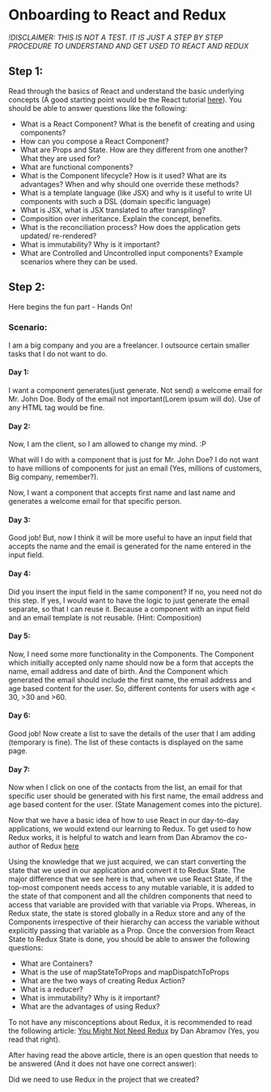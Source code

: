 # Onboarding to React and Redux
*!DISCLAIMER: THIS IS NOT A TEST. IT IS JUST A STEP BY STEP PROCEDURE TO UNDERSTAND AND GET USED TO REACT AND REDUX*


## Step 1: 
Read through the basics of React and understand the basic underlying concepts (A good starting point would be the React tutorial [here](https://reactjs.org/tutorial/tutorial.html)). You should be able to answer questions like the following:
- What is a React Component? What is the benefit of creating and using components?
- How can you compose a React Component?
- What are Props and State. How are they different from one another? What they are used for?
- What are functional components?
- What is the Component lifecycle? How is it used? What are its advantages? When and why should one override these methods?
- What is a template language (like JSX) and why is it useful to write UI components with such a DSL (domain specific language)
- What is JSX, what is JSX translated to after transpiling?
- Composition over inheritance. Explain the concept, benefits.
- What is the reconciliation process? How does the application gets updated/ re-rendered?
- What is immutability? Why is it important?
- What are Controlled and Uncontrolled input components? Example scenarios where they can be used.


## Step 2:
Here begins the fun part - Hands On!

### Scenario:
I am a big company and you are a freelancer. I outsource certain smaller tasks that I do not want to do.

#### Day 1:
I want a component generates(just generate. Not send) a welcome email for Mr. John Doe. Body of the email not important(Lorem ipsum will do). Use of any HTML tag would be fine.

#### Day 2:
Now, I am the client, so I am allowed to change my mind. :P

What will I do with a component that is just for Mr. John Doe? I do not want to have millions of components for just an email (Yes, millions of customers, Big company, remember?).

Now, I want a component that accepts first name and last name and generates a welcome email for that specific person.

#### Day 3:
Good job! But, now I think it will be more useful to have an input field that accepts the name and the email is generated for the name entered in the input field.

#### Day 4:
Did you insert the input field in the same component?
If no, you need not do this step.
If yes, I would want to have the logic to just generate the email separate, so that I can reuse it. Because a component with an input field and an email template is not reusable. (Hint: Composition)

#### Day 5:
Now, I need some more functionality in the Components. The Component which initially accepted only name should now be a form that accepts the name, email address and date of birth. And the Component which generated the email should include the first name, the email address and age based content for the user. So, different contents for users with age < 30, >30 and >60.

#### Day 6:
Good job! Now create a list to save the details of the user that I am adding (temporary is fine). The list of these contacts is displayed on the same page.

#### Day 7:
Now when I click on one of the contacts from the list, an email for that specific user should be generated with his first name, the email address and age based content for the user.
(State Management comes into the picture).

Now that we have a basic idea of how to use React in our day-to-day applications, we would extend our learning to Redux. To get used to how Redux works, it is helpful to watch and learn from Dan Abramov the co-author of Redux [here](https://egghead.io/courses/getting-started-with-redux)

Using the knowledge that we just acquired, we can start converting the state that we used in our application and convert it to Redux State.
The major difference that we see here is that, when we use React State, if the top-most component needs access to any mutable variable, it is added to the state of that component and all the children components that need to access that variable are provided with that variable via Props. Whereas, in Redux state, the state is stored globally in a Redux store and any of the Components irrespective of their hierarchy can access the variable without explicitly passing that variable as a Prop.
Once the conversion from React State to Redux State is done, you should be able to answer the following questions:
- What are Containers?
- What is the use of mapStateToProps and mapDispatchToProps
- What are the two ways of creating Redux Action?
- What is a reducer?
- What is immutability? Why is it important?
- What are the advantages of using Redux?

To not have any misconceptions about Redux, it is recommended to read the following article: [You Might Not Need Redux](https://medium.com/@dan_abramov/you-might-not-need-redux-be46360cf367) by Dan Abramov (Yes, you read that right).

After having read the above article, there is an open question that needs to be answered (And it does not have one correct answer):

Did we need to use Redux in the project that we created?
